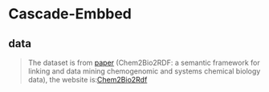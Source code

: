 # Cascade-Embbed

## data

>The dataset is from [paper](https://arxiv.org/ftp/arxiv/papers/1012/1012.4759.pdf) (Chem2Bio2RDF: a semantic framework for linking and data mining chemogenomic and systems chemical biology data), the website is:[Chem2Bio2Rdf](http://chem2bio2rdf.org/)

